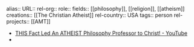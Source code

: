 alias::
URL::
rel-org::
role::
fields:: [[philosophy]], [[religion]], [[atheism]]
creations:: [[The Christian Atheist]]
rel-country:: USA
tags:: person
rel-projects:: [[AMT]]


- [THIS Fact Led An ATHEIST Philosophy Professor to Christ! - YouTube](https://www.youtube.com/watch?v=vb4fR4wOtmY)
-
